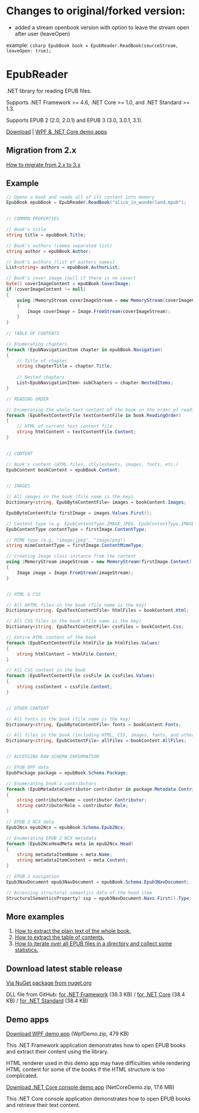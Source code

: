 # Changes to original/forked version:
- added a stream openbook version with option to leave the stream open after user (leaveOpen)

example: ```csharp EpubBook book = EpubReader.ReadBook(sourceStream, leaveOpen: true);```

# EpubReader
.NET library for reading EPUB files.

Supports .NET Framework >= 4.6, .NET Core >= 1.0, and .NET Standard >= 1.3.

Supports EPUB 2 (2.0, 2.0.1) and EPUB 3 (3.0, 3.0.1, 3.1).

[Download](#download-latest-stable-release) | [WPF & .NET Core demo apps](#demo-apps)

## Migration from 2.x

[How to migrate from 2.x to 3.x](https://github.com/vers-one/EpubReader/wiki/Migrating-from-2.x-to-3.x)

## Example
```csharp
// Opens a book and reads all of its content into memory
EpubBook epubBook = EpubReader.ReadBook("alice_in_wonderland.epub");

            
// COMMON PROPERTIES

// Book's title
string title = epubBook.Title;

// Book's authors (comma separated list)
string author = epubBook.Author;

// Book's authors (list of authors names)
List<string> authors = epubBook.AuthorList;

// Book's cover image (null if there is no cover)
byte[] coverImageContent = epubBook.CoverImage;
if (coverImageContent != null)
{
    using (MemoryStream coverImageStream = new MemoryStream(coverImageContent))
    {
        Image coverImage = Image.FromStream(coverImageStream);
    }
}
            
// TABLE OF CONTENTS

// Enumerating chapters
foreach (EpubNavigationItem chapter in epubBook.Navigation)
{
    // Title of chapter
    string chapterTitle = chapter.Title;
                
    // Nested chapters
    List<EpubNavigationItem> subChapters = chapter.NestedItems;
}

// READING ORDER

// Enumerating the whole text content of the book in the order of reading
foreach (EpubTextContentFile textContentFile in book.ReadingOrder)
{
    // HTML of current text content file
    string htmlContent = textContentFile.Content;
}

            
// CONTENT

// Book's content (HTML files, stlylesheets, images, fonts, etc.)
EpubContent bookContent = epubBook.Content;

            
// IMAGES

// All images in the book (file name is the key)
Dictionary<string, EpubByteContentFile> images = bookContent.Images;

EpubByteContentFile firstImage = images.Values.First();

// Content type (e.g. EpubContentType.IMAGE_JPEG, EpubContentType.IMAGE_PNG)
EpubContentType contentType = firstImage.ContentType;

// MIME type (e.g. "image/jpeg", "image/png")
string mimeContentType = firstImage.ContentMimeType;

// Creating Image class instance from the content
using (MemoryStream imageStream = new MemoryStream(firstImage.Content))
{
    Image image = Image.FromStream(imageStream);
}


// HTML & CSS

// All XHTML files in the book (file name is the key)
Dictionary<string, EpubTextContentFile> htmlFiles = bookContent.Html;

// All CSS files in the book (file name is the key)
Dictionary<string, EpubTextContentFile> cssFiles = bookContent.Css;

// Entire HTML content of the book
foreach (EpubTextContentFile htmlFile in htmlFiles.Values)
{
    string htmlContent = htmlFile.Content;
}

// All CSS content in the book
foreach (EpubTextContentFile cssFile in cssFiles.Values)
{
    string cssContent = cssFile.Content;
}


// OTHER CONTENT

// All fonts in the book (file name is the key)
Dictionary<string, EpubByteContentFile> fonts = bookContent.Fonts;

// All files in the book (including HTML, CSS, images, fonts, and other types of files)
Dictionary<string, EpubContentFile> allFiles = bookContent.AllFiles;


// ACCESSING RAW SCHEMA INFORMATION

// EPUB OPF data
EpubPackage package = epubBook.Schema.Package;

// Enumerating book's contributors
foreach (EpubMetadataContributor contributor in package.Metadata.Contributors)
{
    string contributorName = contributor.Contributor;
    string contributorRole = contributor.Role;
}

// EPUB 2 NCX data
Epub2Ncx epub2Ncx = epubBook.Schema.Epub2Ncx;

// Enumerating EPUB 2 NCX metadata
foreach (Epub2NcxHeadMeta meta in epub2Ncx.Head)
{
    string metadataItemName = meta.Name;
    string metadataItemContent = meta.Content;
}

// EPUB 3 navigation
Epub3NavDocument epub3NavDocument = epubBook.Schema.Epub3NavDocument;

// Accessing structural semantics data of the head item
StructuralSemanticsProperty? ssp = epub3NavDocument.Navs.First().Type;
```

## More examples

1. [How to extract the plain text of the whole book.](https://github.com/vers-one/EpubReader/tree/master/Source/VersOne.Epub.NetCoreDemo/ExtractPlainText.cs)
2. [How to extract the table of contents.](https://github.com/vers-one/EpubReader/tree/master/Source/VersOne.Epub.NetCoreDemo/PrintNavigation.cs)
3. [How to iterate over all EPUB files in a directory and collect some statistics.](https://github.com/vers-one/EpubReader/tree/master/Source/VersOne.Epub.NetCoreDemo/TestDirectory.cs)

## Download latest stable release
[Via NuGet package from nuget.org](https://www.nuget.org/packages/VersOne.Epub)

DLL file from GitHub: [for .NET Framework](https://github.com/vers-one/EpubReader/releases/download/v3.0.1/VersOne.Epub.Net46.zip) (38.3 KB) / [for .NET Core](https://github.com/vers-one/EpubReader/releases/download/v3.0.1/VersOne.Epub.NetCore.zip) (38.4 KB) / [for .NET Standard](https://github.com/vers-one/EpubReader/releases/download/v3.0.1/VersOne.Epub.NetStandard.zip) (38.4 KB)

## Demo apps
[Download WPF demo app](https://github.com/vers-one/EpubReader/releases/download/v3.0.1/WpfDemo.zip) (WpfDemo.zip, 479 KB)

This .NET Framework application demonstrates how to open EPUB books and extract their content using the library.

HTML renderer used in this demo app may have difficulties while rendering HTML content for some of the books if the HTML structure is too complicated.

[Download .NET Core console demo app](https://github.com/vers-one/EpubReader/releases/download/v3.0.1/NetCoreDemo.zip) (NetCoreDemo.zip, 17.6 MB)

This .NET Core console application demonstrates how to open EPUB books and retrieve their text content.
